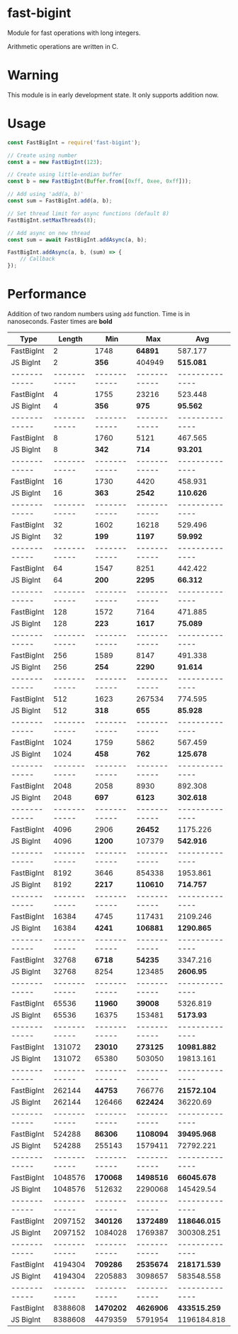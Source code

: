 # fast-bigint
Module for fast operations with long integers.

Arithmetic operations are written in C.
# Warning
This module is in early development state. It only supports addition now.
# Usage
```javascript
const FastBigInt = require('fast-bigint');

// Create using number
const a = new FastBigInt(123);

// Create using little-endian buffer
const b = new FastBigInt(Buffer.from([0xff, 0xee, 0xff]));

// Add using 'add(a, b)'
const sum = FastBigInt.add(a, b);

// Set thread limit for async functions (default 8)
FastBigInt.setMaxThreads(8);

// Add async on new thread
const sum = await FastBigInt.addAsync(a, b);

FastBigInt.addAsync(a, b, (sum) => {
    // Callback
});
```
# Performance
Addition of two random numbers using `add` function. Time is in nanoseconds. Faster times are **bold**

|Type        |Length      |Min         |Max         |Avg           |
|------------|------------|------------|------------|--------------|
|FastBigInt  |2           |1748        |**64891**   |587.177       |
|JS BigInt   |2           |**356**     |404949      |**515.081**   |
|------------|------------|------------|------------|--------------|
|FastBigInt  |4           |1755        |23216       |523.448       |
|JS BigInt   |4           |**356**     |**975**     |**95.562**    |
|------------|------------|------------|------------|--------------|
|FastBigInt  |8           |1760        |5121        |467.565       |
|JS BigInt   |8           |**342**     |**714**     |**93.201**    |
|------------|------------|------------|------------|--------------|
|FastBigInt  |16          |1730        |4420        |458.931       |
|JS BigInt   |16          |**363**     |**2542**    |**110.626**   |
|------------|------------|------------|------------|--------------|
|FastBigInt  |32          |1602        |16218       |529.496       |
|JS BigInt   |32          |**199**     |**1197**    |**59.992**    |
|------------|------------|------------|------------|--------------|
|FastBigInt  |64          |1547        |8251        |442.422       |
|JS BigInt   |64          |**200**     |**2295**    |**66.312**    |
|------------|------------|------------|------------|--------------|
|FastBigInt  |128         |1572        |7164        |471.885       |
|JS BigInt   |128         |**223**     |**1617**    |**75.089**    |
|------------|------------|------------|------------|--------------|
|FastBigInt  |256         |1589        |8147        |491.338       |
|JS BigInt   |256         |**254**     |**2290**    |**91.614**    |
|------------|------------|------------|------------|--------------|
|FastBigInt  |512         |1623        |267534      |774.595       |
|JS BigInt   |512         |**318**     |**655**     |**85.928**    |
|------------|------------|------------|------------|--------------|
|FastBigInt  |1024        |1759        |5862        |567.459       |
|JS BigInt   |1024        |**458**     |**762**     |**125.678**   |
|------------|------------|------------|------------|--------------|
|FastBigInt  |2048        |2058        |8930        |892.308       |
|JS BigInt   |2048        |**697**     |**6123**    |**302.618**   |
|------------|------------|------------|------------|--------------|
|FastBigInt  |4096        |2906        |**26452**   |1175.226      |
|JS BigInt   |4096        |**1200**    |107379      |**542.916**   |
|------------|------------|------------|------------|--------------|
|FastBigInt  |8192        |3646        |854338      |1953.861      |
|JS BigInt   |8192        |**2217**    |**110610**  |**714.757**   |
|------------|------------|------------|------------|--------------|
|FastBigInt  |16384       |4745        |117431      |2109.246      |
|JS BigInt   |16384       |**4241**    |**106881**  |**1290.865**  |
|------------|------------|------------|------------|--------------|
|FastBigInt  |32768       |**6718**    |**54235**   |3347.216      |
|JS BigInt   |32768       |8254        |123485      |**2606.95**   |
|------------|------------|------------|------------|--------------|
|FastBigInt  |65536       |**11960**   |**39008**   |5326.819      |
|JS BigInt   |65536       |16375       |153481      |**5173.93**   |
|------------|------------|------------|------------|--------------|
|FastBigInt  |131072      |**23010**   |**273125**  |**10981.882** |
|JS BigInt   |131072      |65380       |503050      |19813.161     |
|------------|------------|------------|------------|--------------|
|FastBigInt  |262144      |**44753**   |766776      |**21572.104** |
|JS BigInt   |262144      |126466      |**622424**  |36220.69      |
|------------|------------|------------|------------|--------------|
|FastBigInt  |524288      |**86306**   |**1108094** |**39495.968** |
|JS BigInt   |524288      |255143      |1579411     |72792.221     |
|------------|------------|------------|------------|--------------|
|FastBigInt  |1048576     |**170068**  |**1498516** |**66045.678** |
|JS BigInt   |1048576     |512632      |2290068     |145429.54     |
|------------|------------|------------|------------|--------------|
|FastBigInt  |2097152     |**340126**  |**1372489** |**118646.015**|
|JS BigInt   |2097152     |1084028     |1769387     |300308.251    |
|------------|------------|------------|------------|--------------|
|FastBigInt  |4194304     |**709286**  |**2535674** |**218171.539**|
|JS BigInt   |4194304     |2205883     |3098657     |583548.558    |
|------------|------------|------------|------------|--------------|
|FastBigInt  |8388608     |**1470202** |**4626906** |**433515.259**|
|JS BigInt   |8388608     |4479359     |5791954     |1196184.818   |